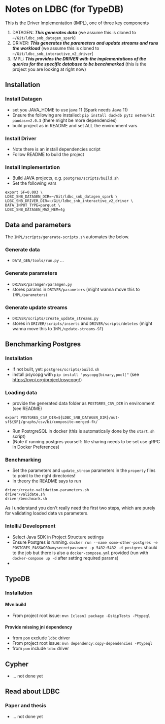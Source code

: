 # Notes on LDBC (for TypeDB)

This is the Driver Implementation (IMPL), one of three key components

1.  DATAGEN: ***This generates data*** (we assume this is cloned to `~/Git/ldbc_snb_datagen_spark`)
1.  DRIVER: ***This generates the parameters and update streams and runs the workload*** (we assume this is cloned to `~/Git/ldbc_snb_interactive_v2_driver`)
1.  IMPL: ***This provides the DRIVER with the implementations of the queries for the specific database to be benchmarked*** (this is the project you are looking at right now)

## Installation

### Install Datagen
* set you JAVA_HOME to use java 11
  (Spark needs Java 11)
* Ensure the following are installed:
     `pip install duckdb pytz networkit pandas==2.0.3` (there might be more dependencies)
* build project as in README and set ALL the environment vars
<!-- `conda activate datagen` -->

### Install Driver
* Note there is an install dependencies script
* Follow README to build the project

### Install Implementation
* Build JAVA projects, e.g. `postgres/scripts/build.sh`
* Set the following vars

```
export SF=0.003 \
LDBC_SNB_DATAGEN_DIR=~/Git/ldbc_snb_datagen_spark \
LDBC_SNB_DRIVER_DIR=~/Git/ldbc_snb_interactive_v2_driver \
DATA_INPUT_TYPE=parquet \
LDBC_SNB_DATAGEN_MAX_MEM=4g
```


## Data and parameters

The `IMPL/scripts/generate-scripts.sh` automates the below.

### Generate data
* `DATA_GEN/tools/run.py` ...

### Generate parameters
* `DRIVER/paramgen/paramgen.py`
* stores params in `DRIVER/parameters` (might wanna move this to `IMPL/parameters`)

### Generate update streams
* `DRIVER/scripts/create_update_streams.py`
* stores in `DRIVER/scripts/inserts` and `DRIVER/scripts/deletes` (might wanna move this to `IMPL/update-streams-SF`)

## Benchmarking Postgres

### Installation
* If not built, yet: `postgres/scripts/build.sh`
* install psycopg with `pip install "psycopg[binary,pool]"` (see https://pypi.org/project/psycopg/)

### Loading data
* provide the generated data folder as `POSTGRES_CSV_DIR` in environment (see README)
```
export POSTGRES_CSV_DIR=${LDBC_SNB_DATAGEN_DIR}/out-sf${SF}/graphs/csv/bi/composite-merged-fk/
```

* Run PostrgreSQL in docker (this is automatically done by the `start.sh` script)
* (Note if running postgres yourself: file sharing needs to be set use gRPC in Docker Preferences)

### Benchmarking
* Set the parameters and `update_stream` parameters in the `property` files to point to the right directories!
* In theory the README says to run
```
driver/create-validation-parameters.sh
driver/validate.sh
driver/benchmark.sh
```
As I understand you don't really need the first two steps, which are purely for validating loaded data vs parameters.

### IntelliJ Development
* Select Java SDK in Project Structure settings
* Ensure Postgres is running. `docker run --name some-other-postgres -e POSTGRES_PASSWORD=mysecretpassword -p 5432:5432 -d postgres` should to the job but there is also a `docker-compose.yml` provided (run with `docker-compose up -d` after setting required params)
* 

## TypeDB

### Installation

#### Mvn build
* From project root issue: `mvn [clean] package -DskipTests -Ptypeql`

#### Provide missing jni dependency
* from `pom` exclude `ldbc` driver
* From project root issue: `mvn dependency:copy-dependencies -Ptypeql`
* from `pom` include `ldbc` driver



## Cypher
* ... not done yet

## Read about LDBC

### Paper and thesis

* ... not done yet